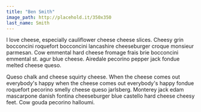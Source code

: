 ```yaml
---
title: "Ben Smith"
image_path: http://placehold.it/350x350
last_name: Smith
---
```


I love cheese, especially cauliflower cheese cheese slices. Cheesy grin bocconcini roquefort bocconcini lancashire cheeseburger croque monsieur parmesan. Cow emmental hard cheese fromage frais brie bocconcini emmental st. agur blue cheese. Airedale pecorino pepper jack fondue melted cheese queso.

Queso chalk and cheese squirty cheese. When the cheese comes out everybody's happy when the cheese comes out everybody's happy fondue roquefort pecorino smelly cheese queso jarlsberg. Monterey jack edam mascarpone danish fontina cheeseburger blue castello hard cheese cheesy feet. Cow gouda pecorino halloumi.